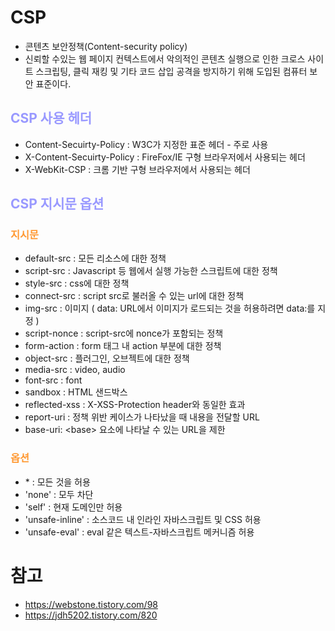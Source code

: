# CSP
- 콘텐츠 보안정책(Content-security policy)
- 신뢰할 수있는 웹 페이지 컨텍스트에서 악의적인 콘텐츠 실행으로 인한 크로스 사이트 스크립팅, 클릭 재킹 및 기타 코드 삽입 공격을 방지하기 위해 도입된 컴퓨터 보안 표준이다.
## __<span style="color:#9999ff">CSP 사용 헤더</span>__
- Content-Secuirty-Policy : W3C가 지정한 표준 헤더 - 주로 사용
- X-Content-Secuirty-Policy : FireFox/IE 구형 브라우저에서 사용되는 헤더
- X-WebKit-CSP : 크롬 기반 구형 브라우저에서 사용되는 헤더
## __<span style="color:#9999ff">CSP 지시문 옵션</span>__
### __<span style="color:#ff9933">지시문</span>__
- default-src : 모든 리소스에 대한 정책
- script-src : Javascript 등 웹에서 실행 가능한 스크립트에 대한 정책
- style-src : css에 대한 정책
- connect-src : script src로 불러올 수 있는 url에 대한 정책
- img-src : 이미지 ( data: URL에서 이미지가 로드되는 것을 허용하려면 data:를 지정 )
- script-nonce : script-src에 nonce가 포함되는 정책
- form-action : form 태그 내 action 부분에 대한 정책
- object-src : 플러그인, 오브젝트에 대한 정책
- media-src : video, audio
- font-src : font
- sandbox : HTML 샌드박스
- reflected-xss : X-XSS-Protection header와 동일한 효과
- report-uri : 정책 위반 케이스가 나타났을 때 내용을 전달할 URL
- base-uri: \<base> 요소에 나타날 수 있는 URL을 제한
### __<span style="color:#ff9933">옵션</span>__
- \* : 모든 것을 허용
- 'none' : 모두 차단
- 'self' : 현재 도메인만 허용
- 'unsafe-inline' : 소스코드 내 인라인 자바스크립트 및 CSS 허용
- 'unsafe-eval' : eval 같은 텍스트-자바스크립트 메커니즘 허용

# 참고
- https://webstone.tistory.com/98
- https://jdh5202.tistory.com/820